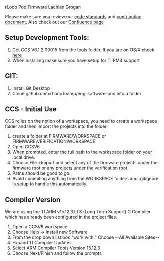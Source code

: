rLoop Pod Firmware
Lachlan Grogan

Please make sure you review our [code standards](eng-software-pod/FIRMWARE/CODE_STANDARD/rloop_code_standard.txt)
and [contributing document.](eng-software-pod/CONTRIBUTING.md) Also check out our [Confluence page](http://confluence.rloop.org/display/SD/CTRL+Team+Page)

Setup Development Tools:
-----------------------------
1. Get CCS V6.1.2.00015 from the tools folder.
If you are on OS/X check [here](http://processors.wiki.ti.com/index.php/Category:Code_Composer_Studio_v6?keyMatch=CCSV6&tisearch=Search-EN-Everything)
2. When installing make sure you have setup for TI RM4 support


GIT:
-----------------------------
1. Install Git Desktop
2. Clone github.com:rLoopTeamp/eng-software-pod into a folder


CCS - Initial Use
-----------------------------
CCS relies on the notion of a workspace, you need to create a workspace folder and then import the projects into the folder.

1. create a folder at FIRMWARE\WORKSPACE or FIRMWARE\VERIFICATION\WORKSPACE
2. Open CCSV6
3. When prompted, enter the full path to the workspace folder on your local drive.
4. Choose File->Import and select any of the firmware projects under the firmware root or any projects under the verification root.
5. Paths should be good to go.
6. Avoid commiting anything from the WORKSPACE folders and .gitignore is setup to handle this automatically.

Compiler Version
-----------------------------
We are using the TI ARM v15.12.3.LTS (Long Term Support) C Compiler which has already been configured in the project files.

1. Open a CCSV6 workspace
2. Choose Help -> Install new Software
3. From the drop down list box "work with:" Choose --All Available Sites--
4. Expand TI Compiler Updates
5. Select ARM Compiler Tools Version 15.12.3
6. Choose Next/Finish and follow the prompts







